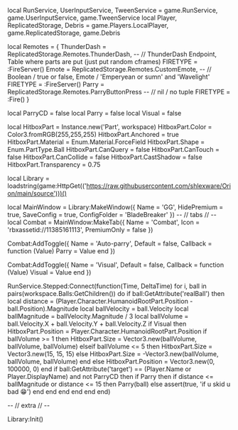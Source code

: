 local RunService, UserInputService, TweenService = game.RunService, game.UserInputService, game.TweenService
local Player, ReplicatedStorage, Debris = game.Players.LocalPlayer, game.ReplicatedStorage, game.Debris

local Remotes = {
    ThunderDash = ReplicatedStorage.Remotes.ThunderDash, -- // ThunderDash Endpoint, Table where parts are put (just put random cframes) FIRETYPE = :FireServer()
    Emote = ReplicatedStorage.Remotes.CustomEmote, -- // Boolean / true or false, Emote / 'Emperyean or sumn' and 'Wavelight' FIRETYPE = :FireServer()
    Parry = ReplicatedStorage.Remotes.ParryButtonPress -- // nil / no tuple FIRETYPE = :Fire()
}

local ParryCD = false
local Parry = false
local Visual = false



local HitboxPart = Instance.new('Part', workspace)
HitboxPart.Color = Color3.fromRGB(255,255,255) 
HitboxPart.Anchored = true
HitboxPart.Material = Enum.Material.ForceField 
HitboxPart.Shape = Enum.PartType.Ball
HitboxPart.CanQuery = false 
HitboxPart.CanTouch = false 
HitboxPart.CanCollide = false
HitboxPart.CastShadow = false
HitboxPart.Transparency = 0.75

local Library = loadstring(game:HttpGet(('https://raw.githubusercontent.com/shlexware/Orion/main/source')))()

local MainWindow = Library:MakeWindow({
    Name = 'GG',
    HidePremium = true,
    SaveConfig = true,
    ConfigFolder = 'BladeBreaker'
})
-- // tabs // --
local Combat = MainWindow:MakeTab({
    Name = 'Combat',
    Icon = 'rbxassetid://11385161113',
    PremiumOnly = false
})


Combat:AddToggle({
    Name = 'Auto-parry',
    Default = false,
    Callback = function (Value)
        Parry = Value
    end
})

Combat:AddToggle({
    Name = 'Visual',
    Default = false,
    Callback = function (Value)
        Visual = Value
    end
})


RunService.Stepped:Connect(function(Time, DeltaTime)
    for i, ball in pairs(workspace.Balls:GetChildren()) do
        if ball:GetAttribute('realBall') then
            local distance = (Player.Character.HumanoidRootPart.Position - ball.Position).Magnitude
            local ballVelocity = ball.Velocity
            local ballMagnitude = ballVelocity.Magnitude / 3
            local ballVolume = ball.Velocity.X + ball.Velocity.Y + ball.Velocity.Z
            if Visual then
                HitboxPart.Position = Player.Character.HumanoidRootPart.Position
                if ballVolume >= 1 then
                    HitboxPart.Size = Vector3.new(ballVolume, ballVolume, ballVolume)
                elseif ballVolume <= 5 then
                    HitboxPart.Size = Vector3.new(15, 15, 15)
                else
                    HitboxPart.Size = -Vector3.new(ballVolume, ballVolume, ballVolume)
                end
            else
                HitboxPart.Position = Vector3.new(0, 100000, 0)
            end
            if ball:GetAttribute('target') == (Player.Name or Player.DisplayName) and not ParryCD then
                if Parry then
                    if distance <= ballMagnitude or distance <= 15 then
                        Parry(ball)
                    else
                        assert(true, 'if u skid u bad :grin:')
                    end
                end
            end
        end
    end
end)

-- // extra // --

Library:Init()
